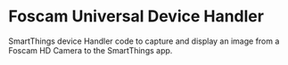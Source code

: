 # Foscam Universal Device Handler

SmartThings device Handler code to capture and display an image from a Foscam HD Camera to the SmartThings app.
